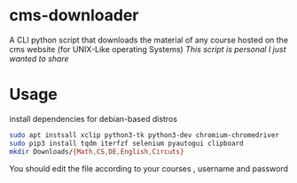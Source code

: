 # cms-downloader
A CLI python script that downloads the material of any course hosted on the  cms website (for UNIX-Like operating Systems)
*This script is personal I just wanted to share*


# Usage
install dependencies for debian-based distros
```bash
sudo apt instsall xclip python3-tk python3-dev chromium-chromedriver 
sudo pip3 install tqdm iterfzf selenium pyautogui clipboard 
mkdir Downloads/{Math,CS,DE,English,Circuts}
```
You should edit the file according to your courses , username and password
